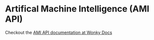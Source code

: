 # Artifical Machine Intelligence (AMI API)

Checkout the [AMI API documentation at Wonky Docs](https://wonky-docs.web.app/docs/computer-science/woodcord/ami-api/)